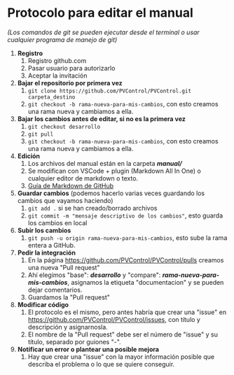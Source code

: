 
# Protocolo para editar el manual

*(Los comandos de git se pueden ejecutar desde el terminal o usar cualquier programa de manejo de git)*

1. **Registro**
   1. Registro github.com
   2. Pasar usuario para autorizarlo
   3. Aceptar la invitación
2. **Bajar el repositorio por primera vez**
   1. `git clone https://github.com/PVControl/PVControl.git carpeta_destino`
   2. `git checkout -b rama-nueva-para-mis-cambios`, con esto creamos una rama nueva y cambiamos a ella.
3. **Bajar los cambios antes de editar, si no es la primera vez**
   1. `git checkout desarrollo`
   2. `git pull`
   3. `git checkout -b rama-nueva-para-mis-cambios`, con esto creamos una rama nueva y cambiamos a ella.
4. **Edición**
   1. Los archivos del manual están en la carpeta ***manual/***
   2. Se modifican con VSCode + plugin (Markdown All In One) o cualquier editor de markdown o texto.
   3. [Guía de Markdown de GitHub](https://docs.github.com/es/get-started/writing-on-github/getting-started-with-writing-and-formatting-on-github/basic-writing-and-formatting-syntax)
5. **Guardar cambios** (podemos hacerlo varias veces guardando los cambios que vayamos haciendo)
   1. `git add .` si se han creado/borrado archivos
   2. `git commit -m "mensaje descriptivo de los cambios"`, esto guarda los cambios en local
6. **Subir los cambios**
   1. `git push -u origin rama-nueva-para-mis-cambios`, esto sube la rama entera a GitHub.
7. **Pedir la integración**
   1. En la página https://github.com/PVControl/PVControl/pulls creamos una nueva "Pull request"
   2. Ahí elegimos "base": ***desarrollo*** y "compare": ***rama-nueva-para-mis-cambios***, asignamos la etiqueta "documentacion" y se pueden dejar comentarios.
   3. Guardamos la "Pull request"
8. **Modificar código**
   1. El protocolo es el mismo, pero antes habría que crear una "issue" en https://github.com/PVControl/PVControl/issues, con título y descripción y asignarnosla.
   2. El nombre de la "Pull request" debe ser el número de "issue" y su título, separado por guiones "-".
9. **Notificar un error o plantear una posible mejora**
   1.  Hay que crear una "issue" con la mayor información posible que describa el problema o lo que se quiere conseguir.